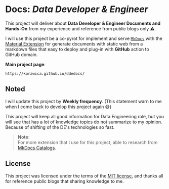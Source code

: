 # Docs: _Data Developer & Engineer_

This project will deliver about **Data Developer & Engineer Documents and
Hands-On** from my experience and reference from public blogs only :warning:

I will use this project be a co-pyrot for implement and serve [`MkDocs`](https://github.com/mkdocs/mkdocs)
with the [Material Extension](https://squidfunk.github.io/mkdocs-material/)
for generate documents with static web from a markdown files that easy to deploy
and plug-in with **GitHub** action to GitHub domain.

**Main project page**:

```url
https://korawica.github.io/ddedocs/
```

## Noted

I will update this project by **Weekly frequency**. (This statement warn to me
when I come back to develop this project again :sweat_smile:)

This project will keep all good information for Data Engineering role, but you will
see that has a lot of knowledge topics do not summarize to my opinion. Because of
shifting of the DE's technologies so fast.

> **Note**:\
> For more extension that I use for this project, able to research from
> [MkDocs Catalogs](https://github.com/mkdocs/catalog).


## License

This project was licensed under the terms of the [MIT license](LICENSE), and thanks
all for reference public blogs that sharing knowledge to me.

